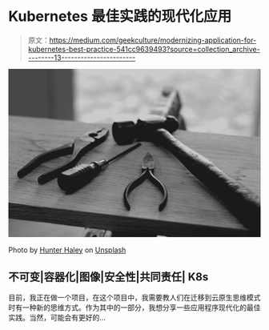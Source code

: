 # Kubernetes 最佳实践的现代化应用

> 原文：<https://medium.com/geekculture/modernizing-application-for-kubernetes-best-practice-541cc9639493?source=collection_archive---------13----------------------->

![](img/a619a06bbe6f1c7f63824a82b091de10.png)

Photo by [Hunter Haley](https://unsplash.com/@hnhmarketing?utm_source=medium&utm_medium=referral) on [Unsplash](https://unsplash.com?utm_source=medium&utm_medium=referral)

## 不可变|容器化|图像|安全性|共同责任| K8s

目前，我正在做一个项目，在这个项目中，我需要教人们在迁移到云原生思维模式时有一种新的思维方式。作为其中的一部分，我想分享一些应用程序现代化的最佳实践。当然，可能会有更好的…